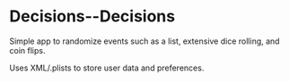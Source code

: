 Decisions--Decisions
====================

Simple app to randomize events such as a list, extensive dice rolling, and coin flips.

Uses XML/.plists to store user data and preferences.
